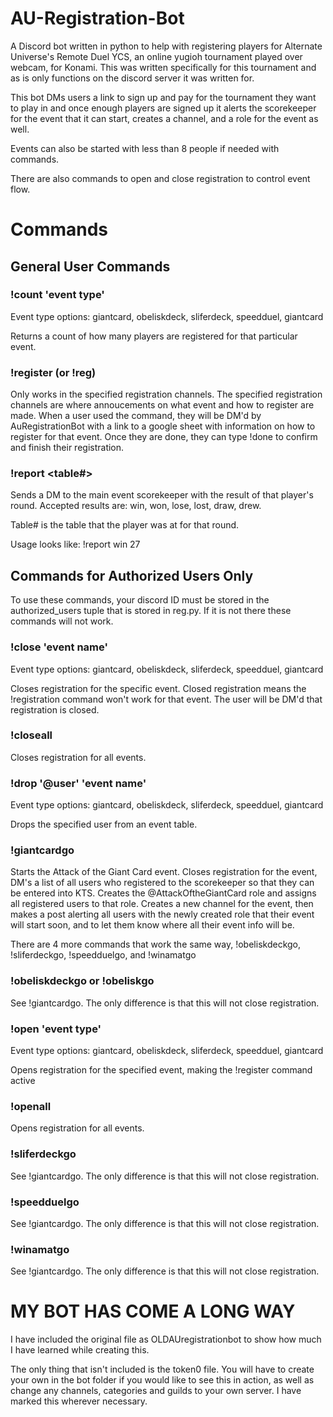 # AU-Registration-Bot
A Discord bot written in python to help with registering players for Alternate Universe's Remote Duel YCS, an online yugioh tournament played over webcam, for Konami. This was written specifically for this tournament and as is only functions on the discord server it was written for. 

This bot DMs users a link to sign up and pay for the tournament they want to play in and once enough players are signed up it alerts the scorekeeper for the event that it can start, creates a channel, and a role for the event as well.

Events can also be started with less than 8 people if needed with commands.

There are also commands to open and close registration to control event flow.

# Commands

## General User Commands

### !count 'event type'
  
  Event type options: giantcard, obeliskdeck, sliferdeck, speedduel, giantcard
  
  Returns a count of how many players are registered for that particular event.
  
### !register (or !reg)
  
  Only works in the specified registration channels. The specified registration channels are where annoucements on what event and how to register are made. When a user used the command, they will be DM'd by AuRegistrationBot with a link to a google sheet with information on how to register for that event. Once they are done, they can type !done to confirm and finish their registration. 
  
### !report <result> <table#>
  
  Sends a DM to the main event scorekeeper with the result of that player's round. Accepted results are: win, won, lose, lost, draw, drew.
  
  Table# is the table that the player was at for that round.
  
  Usage looks like: !report win 27
  
## Commands for Authorized Users Only
  
  To use these commands, your discord ID must be stored in the authorized_users tuple that is stored in reg.py. If it is not there these commands will not work.
  
### !close 'event name'

Event type options: giantcard, obeliskdeck, sliferdeck, speedduel, giantcard

Closes registration for the specific event. Closed registration means the !registration command won't work for that event. The user will be DM'd that registration is closed.

### !closeall

Closes registration for all events.

### !drop '@user' 'event name'

Event type options: giantcard, obeliskdeck, sliferdeck, speedduel, giantcard

Drops the specified user from an event table.

### !giantcardgo

Starts the Attack of the Giant Card event. Closes registration for the event, DM's a list of all users who registered to the scorekeeper so that they can be entered into KTS. Creates the @AttackOftheGiantCard role and assigns all registered users to that role. Creates a new channel for the event, then makes a post alerting all users with the newly created role that their event will start soon, and to let them know where all their event info will be.

There are 4 more commands that work the same way, !obeliskdeckgo, !sliferdeckgo, !speedduelgo, and !winamatgo

### !obeliskdeckgo or !obeliskgo

See !giantcardgo. The only difference is that this will not close registration.

### !open 'event type'

Event type options: giantcard, obeliskdeck, sliferdeck, speedduel, giantcard

Opens registration for the specified event, making the !register command active

### !openall

Opens registration for all events.

### !sliferdeckgo

See !giantcardgo. The only difference is that this will not close registration.

### !speedduelgo

See !giantcardgo. The only difference is that this will not close registration.

### !winamatgo

See !giantcardgo. The only difference is that this will not close registration.

# MY BOT HAS COME A LONG WAY

I have included the original file as OLDAUregistrationbot to show how much I have learned while creating this.

The only thing that isn't included is the token0 file. You will have to create your own in the bot folder if you would like to see this in action, as well as change any channels, categories and guilds to your own server. I have marked this wherever necessary.
  
  
